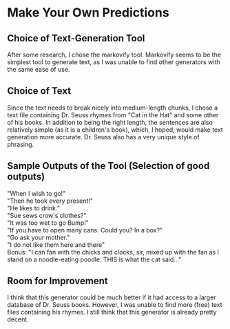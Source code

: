 # Make Your Own Predictions

## Choice of Text-Generation Tool
After some research, I chose the markovify tool. Markovify seems to be the simplest tool to generate text, as I was unable to find other generators with the same ease of use.  

## Choice of Text
Since the text needs to break nicely into medium-length chunks, I chose a text file containing Dr. Seuss rhymes from "Cat in the Hat" and some other of his books. In addition to being the right length, the sentences are also relatively simple (as it is a children's book), which, I hoped, would make text generation more accurate. Dr. Seuss also has a very unique style of phrasing.  

## Sample Outputs of the Tool (Selection of good outputs)
"When I wish to go!"  
"Then he took every present!"  
"He likes to drink."  
"Sue sews crow's clothes?"  
"It was too wet to go Bump!"  
"If you have to open many cans. Could you? In a box?"  
"Go ask your mother."  
"I do not like them here and there"  
Bonus: "I can fan with the chicks and clocks, sir, mixed up with the fan as I stand on a noodle-eating poodle. THIS is what the cat said..."  


## Room for Improvement
I think that this generator could be much better if it had access to a larger database of Dr. Seuss books. However, I was unable to find more (free) text files containing his rhymes. I still think that this generator is already pretty decent.
